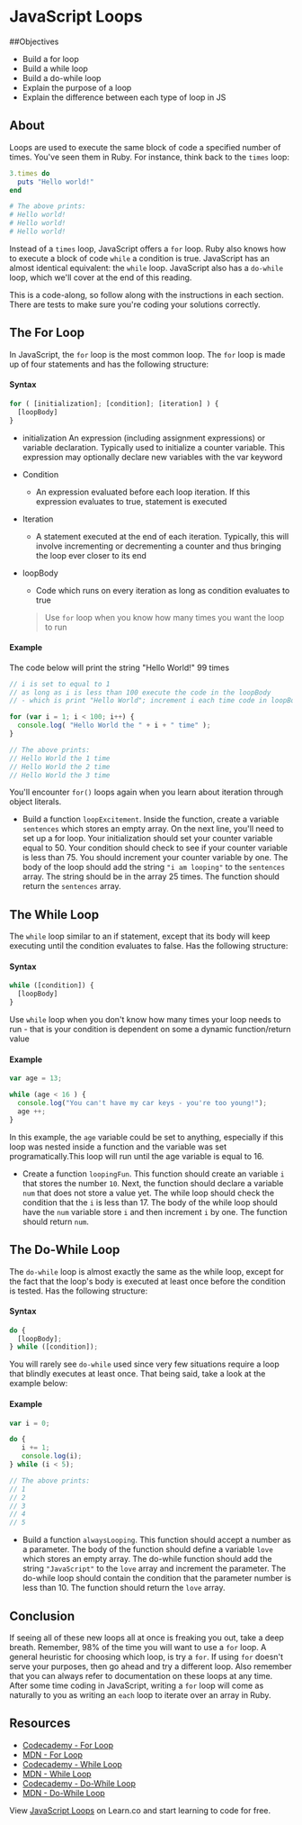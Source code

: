 # JavaScript Loops

##Objectives
+ Build a for loop
+ Build a while loop
+ Build a do-while loop
+ Explain the purpose of a loop
+ Explain the difference between each type of loop in JS

## About

Loops are used to execute the same block of code a specified number of times. You've seen them in Ruby. For instance, think back to the `times` loop:

```ruby
3.times do
  puts "Hello world!"
end

# The above prints:
# Hello world!
# Hello world!
# Hello world!
```

Instead of a `times` loop, JavaScript offers a `for` loop. Ruby also knows how to execute a block of code `while` a condition is true. JavaScript has an almost identical equivalent: the `while` loop. JavaScript also has a `do-while` loop, which we'll cover at the end of this reading.

This is a code-along, so follow along with the instructions in each section. There are tests to make sure you're coding your solutions correctly.

## The For Loop

In JavaScript, the `for` loop is the most common loop. The `for` loop is made up of four statements and has the following structure:

#### Syntax

```javascript
for ( [initialization]; [condition]; [iteration] ) {
  [loopBody]
}
```

- initialization
  An expression (including assignment expressions) or variable declaration. Typically used to initialize a counter variable. This expression may optionally declare new variables with the var keyword

- Condition
  + An expression evaluated before each loop iteration. If this expression evaluates to true, statement is executed

- Iteration
  + A statement executed at the end of each iteration. Typically, this will involve incrementing or decrementing a counter and thus bringing the loop ever closer to its end

- loopBody
   + Code which runs on every iteration as long as condition evaluates to true

  > Use `for` loop when you know how many times you want the loop to run

#### Example

The code below will print the string "Hello World!" 99 times
  
```javascript
// i is set to equal to 1
// as long as i is less than 100 execute the code in the loopBody
// - which is print "Hello World"; increment i each time code in loopBody is executed

for (var i = 1; i < 100; i++) {
  console.log( "Hello World the " + i + " time" );
}

// The above prints:
// Hello World the 1 time
// Hello World the 2 time
// Hello World the 3 time
```

You'll encounter `for()` loops again when you learn about iteration through object literals.

+ Build a function `loopExcitement`. Inside the function, create a variable `sentences` which stores an empty array. On the next line, you'll need to set up a for loop. Your initialization should set your counter variable equal to 50. Your condition should check to see if your counter variable is less than 75. You should increment your counter variable by one. The body of the loop should add the string `"i am looping"` to the `sentences` array. The string should be in the array 25 times. The function should return the `sentences` array.

## The While Loop

The `while` loop similar to an if statement, except that its body will keep executing until the condition evaluates to false. Has the following structure:
  
#### Syntax

```javascript
while ([condition]) {
  [loopBody]
}
```

 Use `while` loop when you don't know how many times your loop needs to run - that is your condition is dependent on some a dynamic function/return value

#### Example

```javascript
var age = 13;

while (age < 16 ) {
  console.log("You can't have my car keys - you're too young!");
  age ++;
}
```

In this example, the `age` variable could be set to anything, especially if this loop was nested inside a function and the variable was set programatically.This loop will run until the age variable is equal to 16.

+ Create a function `loopingFun`. This function should create an variable `i` that stores the number `10`. Next, the function should declare a variable `num` that does not store a value yet. The while loop should check the condition that the `i` is less than 17. The body of the while loop should have the `num` variable store `i` and then increment `i` by one. The function should return `num`.

## The Do-While Loop

The `do-while` loop is almost exactly the same as the while loop, except for the fact that the loop's body is executed at least once before the condition is tested. Has the following structure:

#### Syntax

```javascript
do {
  [loopBody];
} while ([condition]);
```
  
You will rarely see `do-while` used since very few situations require a loop that blindly executes at least once. That being said, take a look at the example below:

#### Example

```javascript
var i = 0;

do {
   i += 1;
   console.log(i);
} while (i < 5);

// The above prints:
// 1
// 2
// 3
// 4
// 5
```

+ Build a function `alwaysLooping`. This function should accept a number as a parameter. The body of the function should define a variable `love` which stores an empty array. The do-while function should add the string `"JavaScript"` to the `love` array and increment the parameter. The do-while loop should contain the condition that the parameter number is less than 10. The function should return the `love` array.

## Conclusion

If seeing all of these new loops all at once is freaking you out, take a deep breath. Remember, 98% of the time you will want to use a `for` loop. A general heuristic for choosing which loop, is try a `for`. If using `for` doesn't serve your purposes, then go ahead and try a different loop. Also remember that you can always refer to documentation on these loops at any time. After some time coding in JavaScript, writing a `for` loop will come as naturally to you as writing an `each` loop to iterate over an array in Ruby.

## Resources

* [Codecademy - For Loop](http://www.codecademy.com/glossary/javascript/loops#for-loops)
* [MDN - For Loop](https://developer.mozilla.org/en-US/docs/Web/JavaScript/Reference/Statements/for)
* [Codecademy - While Loop](http://www.codecademy.com/glossary/javascript/loops#while-loops)
* [MDN - While Loop](https://developer.mozilla.org/en-US/docs/Web/JavaScript/Reference/Statements/while)
* [Codecademy - Do-While Loop](http://www.codecademy.com/glossary/javascript/loops#do-while-loops)
* [MDN - Do-While Loop](https://developer.mozilla.org/en-US/docs/Web/JavaScript/Reference/Statements/do...while)

<p data-visibility='hidden'>View <a href='https://learn.co/lessons/intro-to-looping.js' title='JavaScript Loops'>JavaScript Loops</a> on Learn.co and start learning to code for free.</p>
